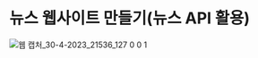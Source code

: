 # 뉴스 웹사이트 만들기(뉴스 API 활용)
![웹 캡처_30-4-2023_21536_127 0 0 1](https://user-images.githubusercontent.com/95167623/235354198-01e4f802-0fd5-4dc1-9f89-834f1c76054d.jpeg)
